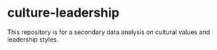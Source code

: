 # culture-leadership
This repository is for a secondary data analysis on cultural values and leadership styles.
